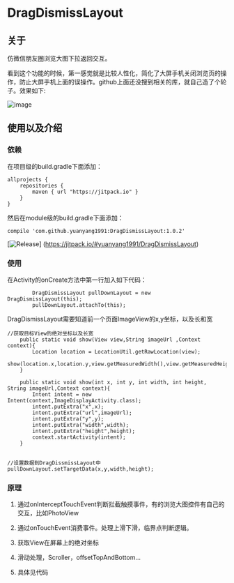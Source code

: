# DragDismissLayout

## 关于

仿微信朋友圈浏览大图下拉返回交互。

看到这个功能的时候，第一感觉就是比较人性化，简化了大屏手机关闭浏览页的操作，防止大屏手机上面的误操作。github上面还没搜到相关的库，就自己造了个轮子。效果如下:

![image](https://github.com/yuanyang1991/DragDissmissLayout/blob/master/wechat_image.gif)

## 使用以及介绍

### 依赖
在项目级的build.gradle下面添加：
```
allprojects {
    repositories {
        maven { url "https://jitpack.io" }
    }
}

```

然后在module级的build.gradle下面添加：
```
compile 'com.github.yuanyang1991:DragDismissLayout:1.0.2'
```
[![Release](https://jitpack.io/v/yuanyang1991/DragDismissLayout.svg)]
(https://jitpack.io/#yuanyang1991/DragDismissLayout)


### 使用
在Activity的onCreate方法中第一行加入如下代码：
```
        DragDismissLayout pullDownLayout = new DragDismissLayout(this);
        pullDownLayout.attachTo(this);

```

DragDismissLayout需要知道前一个页面ImageView的x,y坐标，以及长和宽
```
//获取目标View的绝对坐标以及长宽
    public static void show(View view,String imageUrl ,Context context){
        Location location = LocationUtil.getRawLocation(view);
        show(location.x,location.y,view.getMeasuredWidth(),view.getMeasuredHeight(),imageUrl,context);
    }

    public static void show(int x, int y, int width, int height, String imageUrl,Context context){
        Intent intent = new Intent(context,ImageDisplayActivity.class);
        intent.putExtra("x",x);
        intent.putExtra("url",imageUrl);
        intent.putExtra("y",y);
        intent.putExtra("width",width);
        intent.putExtra("height",height);
        context.startActivity(intent);
    }


//设置数据到DragDissmissLayout中
pullDownLayout.setTargetData(x,y,width,height);

```


### 原理
1. 通过onInterceptTouchEvent判断拦截触摸事件，有的浏览大图控件有自己的交互，比如PhotoView

2. 通过onTouchEvent消费事件。处理上滑下滑，临界点判断逻辑。

3. 获取View在屏幕上的绝对坐标

4. 滑动处理，Scroller，offsetTopAndBottom...

5. 具体见代码


